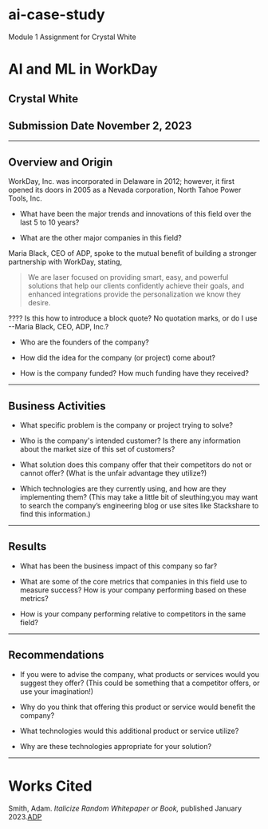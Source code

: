# ai-case-study
Module 1 Assignment for Crystal White

# **AI and ML in WorkDay**

## Crystal White

## Submission Date November 2, 2023
---

## **Overview and Origin**

WorkDay, Inc. was incorporated in Delaware in 2012; however, it first opened its doors in 2005 as a Nevada corporation, North Tahoe Power Tools, Inc.

* What have been the major trends and innovations of this field over the last 5 to 10 years?

* What are the other major companies in this field?

Maria Black, CEO of ADP, spoke to the mutual benefit of building a stronger partnership with WorkDay, stating,
> We are laser focused on providing smart, easy, and powerful solutions 
> that help our clients confidently achieve their goals, and enhanced integrations 
> provide the personalization we know they desire.

???? Is this how to introduce a block quote? No quotation marks, or do I use --Maria Black, CEO, ADP, Inc.?

* Who are the founders of the company?

* How did the idea for the company (or project) come about?

* How is the company funded? How much funding have they received?
---

## **Business Activities**

* What specific problem is the company or project trying to solve?

* Who is the company's intended customer? Is there any information about the market size of this set of customers?

* What solution does this company offer that their competitors do not or cannot offer? (What is the unfair advantage they utilize?)
* Which technologies are they currently using, and how are they implementing them? (This may take a little bit of sleuthing;you may want to search the company’s engineering blog or use sites like Stackshare to find this information.)
---

## **Results**

* What has been the business impact of this company so far?

* What are some of the core metrics that companies in this field use to measure success? How is your company performing based on these metrics?

* How is your company performing relative to competitors in the same field?
---

## **Recommendations**

* If you were to advise the company, what products or services would you suggest they offer? (This could be something that a competitor offers, or use your imagination!)

* Why do you think that offering this product or service would benefit the company?

* What technologies would this additional product or service utilize?

* Why are these technologies appropriate for your solution?
---

# **Works Cited**

Smith, Adam. *Italicize Random Whitepaper or Book,* published January 2023.[ADP](https://www.adp.com/)




